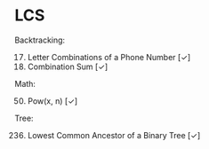 # LCS
Backtracking:

 17. Letter Combinations of a Phone Number [✓]
 39. Combination Sum [✓]

Math:

 50. Pow(x, n) [✓]

Tree:

 236. Lowest Common Ancestor of a Binary Tree [✓]



